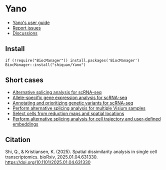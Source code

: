 # Yano

- [Yano's user guide](https://shiquan.github.io/Yano.html)
- [Report issues](https://github.com/shiquan/Yano/issues)
- [Discussions](https://github.com/shiquan/Yano/discussions)

## Install
```
if (!require("BiocManager")) install.packages('BiocManager') 
BiocManager::install("shiquan/Yano")
```

## Short cases

- [Alternative splicing analysis for scRNA-seq](https://shiquan.github.io/Yano_AS.html)
- [Allele-specific gene expression analysis for scRNA-seq](https://shiquan.github.io/Yano_ASE.html)
- [Annotating and prioritizing genetic variants for scRNA-seq](https://shiquan.github.io/Yano_anno.html)
- [Perform alternative splicing analysis for multiple Visium samples](https://shiquan.github.io/Visium.htm)
- [Select cells from reduction maps and spatial locations](https://shiquan.github.io/selector.html)
- [Perform alternative splicing analysis for cell trajectory and user-defined embeddings](https://shiquan.github.io/Yano_trajectory.html)


## Citation
 
Shi, Q., & Kristiansen, K. (2025). Spatial dissimilarity analysis in single cell transcriptomics. bioRxiv, 2025.01.04.631330. https://doi.org/10.1101/2025.01.04.631330 




